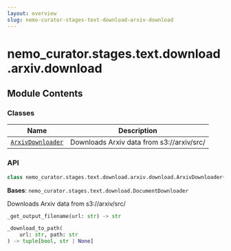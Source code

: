 ```yaml
---
layout: overview
slug: nemo-curator-stages-text-download-arxiv-download
---
```


# nemo_curator.stages.text.download.arxiv.download



## Module Contents

### Classes

| Name | Description |
|------|-------------|
| [`ArxivDownloader`](#nemo_curatorstagestextdownloadarxivdownloadarxivdownloader) | Downloads Arxiv data from s3://arxiv/src/ |

### API

```python
class nemo_curator.stages.text.download.arxiv.download.ArxivDownloader(download_dir: str, verbose: bool = False)
```

**Bases**: `nemo_curator.stages.text.download.DocumentDownloader`

Downloads Arxiv data from s3://arxiv/src/

```python
_get_output_filename(url: str) -> str
```


```python
_download_to_path(
    url: str, path: str
) -> tuple[bool, str | None]
```

